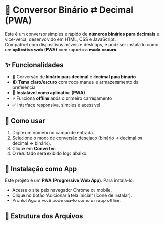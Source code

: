 # 🔢 Conversor Binário ⇄ Decimal (PWA)

Este é um conversor simples e rápido de **números binários para decimais** e vice-versa, desenvolvido em HTML, CSS e JavaScript.  
Compatível com dispositivos móveis e desktops, e pode ser instalado como um **aplicativo web (PWA)** com suporte a **modo escuro**.

## ✨ Funcionalidades

- 🔁 Conversão de **binário para decimal** e **decimal para binário**
- 🌓 **Tema claro/escuro** com troca manual e armazenamento da preferência
- 📱 **Instalável como aplicativo (PWA)**
- ⚡ Funciona **offline** após o primeiro carregamento
- ✅ Interface responsiva, simples e acessível

## 🧪 Como usar

1. Digite um número no campo de entrada.
2. Selecione o modo de conversão desejado (binário → decimal ou decimal → binário).
3. Clique em **Converter**.
4. O resultado será exibido logo abaixo.

## 📲 Instalação como App

Este projeto é um **PWA (Progressive Web App)**. Para instalá-lo:

- Acesse o site pelo navegador Chrome ou mobile.
- Clique no botão “Adicionar à tela inicial” (ícone de instalar).
- Pronto! Agora você pode usá-lo como um app offline.

## 📁 Estrutura dos Arquivos

